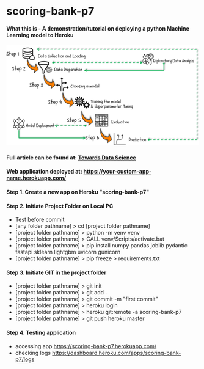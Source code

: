 # scoring-bank-p7
#### What this is - A demonstration/tutorial on deploying a python Machine Learning model to Heroku 
![ml_life_cycle](https://github.com/incubated-geek-cc/mental-healthcare-predictors/blob/main/ml_life_cycle.png)
#### Full article can be found at: [Towards Data Science](https://towardsdatascience.com/deploy-your-python-machine-learning-models-on-heroku-in-3-steps-dc5b6aca73d9)
#### Web application deployed at: https://your-custom-app-name.herokuapp.com/

#### Step 1. Create a new app on Heroku "scoring-bank-p7"

#### Step 2. Initiate Project Folder on Local PC
* Test before commit
* [any folder pathname] > cd [project folder pathname]
* [project folder pathname] > python -m venv venv
* [project folder pathname] > CALL venv/Scripts/activate.bat
* [project folder pathname] > pip install numpy pandas joblib pydantic fastapi sklearn lightgbm uvicorn gunicorn
* [project folder pathname] > pip freeze > requirements.txt

#### Step 3. Initiate GIT in the project folder
* [project folder pathname] > git init
* [project folder pathname] > git add .
* [project folder pathname] > git commit -m "first commit"
* [project folder pathname] > heroku login
* [project folder pathname] > heroku git:remote -a scoring-bank-p7
* [project folder pathname] > git push heroku master

#### Step 4. Testing application
* accessing app https://scoring-bank-p7.herokuapp.com/
* checking logs https://dashboard.heroku.com/apps/scoring-bank-p7/logs